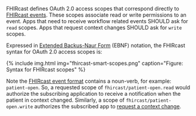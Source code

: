 FHIRcast defines OAuth 2.0 access scopes that correspond directly to [FHIRcast events](3_Events.html). These scopes associate read or write permissions to an event. Apps that need to receive workflow related events SHOULD ask for `read` scopes. Apps that request context changes SHOULD ask for `write` scopes.

Expressed in [Extended Backus-Naur Form](https://www.iso.org/obp/ui/#iso:std:iso-iec:14977:ed-1:v1:en) (EBNF) notation, the FHIRcast syntax for OAuth 2.0 access scopes is:

{% include img.html img="fhircast-smart-scopes.png" caption="Figure: Syntax for FHIRcast scopes" %}

Note the [FHIRcast event format](2-3-Events.html#event-name) contains a noun-verb, for example: `patient-open`. So, a requested scope of `fhircast/patient-open.read` would authorize the subscribing application to receive a notification when the patient in context changed. Similarly, a scope of  `fhircast/patient-open.write` authorizes the subscribed app to [request a context change](2-5-EventNotification.html).
